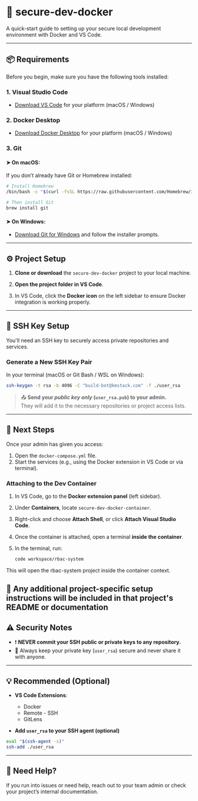 # 🚀 secure-dev-docker

A quick-start guide to setting up your secure local development environment with Docker and VS Code.

---

## 📦 Requirements

Before you begin, make sure you have the following tools installed:

### 1. Visual Studio Code
- [Download VS Code](https://code.visualstudio.com/download) for your platform (macOS / Windows)

### 2. Docker Desktop
- [Download Docker Desktop](https://www.docker.com/products/docker-desktop) for your platform (macOS / Windows)

### 3. Git

#### ➤ On **macOS**:
If you don’t already have Git or Homebrew installed:

```bash
# Install Homebrew
/bin/bash -c "$(curl -fsSL https://raw.githubusercontent.com/Homebrew/install/HEAD/install.sh)"

# Then install Git
brew install git
```

#### ➤ On **Windows**:
- [Download Git for Windows](https://git-scm.com/download/win) and follow the installer prompts.

---

## ⚙️ Project Setup

1. **Clone or download** the `secure-dev-docker` project to your local machine.

2. **Open the project folder in VS Code**.

3. In VS Code, click the **Docker icon** on the left sidebar to ensure Docker integration is working properly.

---

## 🔐 SSH Key Setup

You'll need an SSH key to securely access private repositories and services.

### Generate a New SSH Key Pair

In your terminal (macOS or Git Bash / WSL on Windows):

```bash
ssh-keygen -t rsa -b 4096 -C "build-bot@kmstack.com" -f ./user_rsa
```

> 📤 **Send your _public key only_ (`user_rsa.pub`) to your admin.**  
> They will add it to the necessary repositories or project access lists.

---

## 📁 Next Steps

Once your admin has given you access:

1. Open the `docker-compose.yml` file.
2. Start the services (e.g., using the Docker extension in VS Code or via terminal).

### Attaching to the Dev Container

1. In VS Code, go to the **Docker extension panel** (left sidebar).
2. Under **Containers**, locate `secure-dev-docker-container`.
3. Right-click and choose **Attach Shell**, or click **Attach Visual Studio Code**.
4. Once the container is attached, open a terminal **inside the container**.
5. In the terminal, run:

   ```bash
   code workspace/rbac-system
This will open the rbac-system project inside the container context.

📌 Any additional project-specific setup instructions will be included in that project's README or documentation
---

## ⚠️ Security Notes

- ❗ **NEVER commit your SSH public or private keys to any repository.**
- 🔐 Always keep your private key (`user_rsa`) secure and never share it with anyone.

---

## 💡 Recommended (Optional)

- **VS Code Extensions**:
  - Docker
  - Remote - SSH
  - GitLens

- **Add `user_rsa` to your SSH agent (optional)**

```bash
eval "$(ssh-agent -s)"
ssh-add ./user_rsa
```

---

## 💬 Need Help?

If you run into issues or need help, reach out to your team admin or check your project’s internal documentation.

